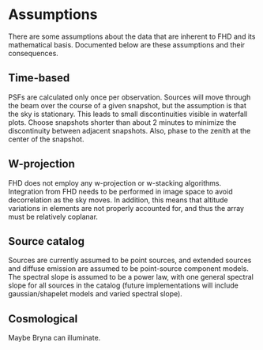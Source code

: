 # Assumptions <br />
There are some assumptions about the data that are inherent to FHD and its mathematical basis. Documented below are these assumptions and their consequences. <br />

## Time-based <br />
PSFs are calculated only once per observation. Sources will move through the beam over the course of a given snapshot, but the assumption is that the sky is stationary. This leads to small discontinuities visible in waterfall plots. Choose snapshots shorter than about 2 minutes to minimize the discontinuity between adjacent snapshots. Also, phase to the zenith at the center of the snapshot.

## W-projection <br />
FHD does not employ any w-projection or w-stacking algorithms. Integration from FHD needs to be performed in image space to avoid decorrelation as the sky moves. In addition, this means that altitude variations in elements are not properly accounted for, and thus the array must be relatively coplanar.

## Source catalog <br />
Sources are currently assumed to be point sources, and extended sources and diffuse emission are assumed to be point-source component models. The spectral slope is assumed to be a power law, with one general spectral slope for all sources in the catalog (future implementations will include gaussian/shapelet models and varied spectral slope).

## Cosmological <br />
Maybe Bryna can illuminate. <br />

